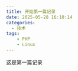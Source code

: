 ```yaml
---
title: 开始第一篇记录
date: 2025-05-28 16:10:14
categories:
  - 技术
tags: 
	- PHP 
	- Linux
---
```


这是第一篇记录
